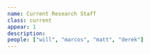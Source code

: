```yaml
---
name: Current Research Staff
class: current
appear: 1
description:
people: ["will", "marcos", "matt", "derek"]
---
```

